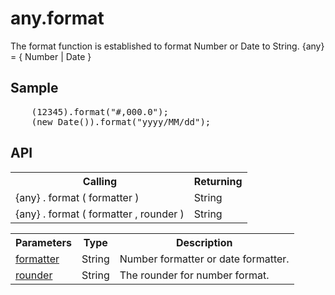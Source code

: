 <H1>any.format</H1>

The format function is established to format Number or Date to String.
{any} = { Number | Date }

<h2>Sample</h2>
<pre>
	(12345).format("#,000.0");
	(new Date()).format("yyyy/MM/dd");
</pre>

<h2>API</h2>

<table>
<tr><th>Calling</th><th>Returning</th></tr>
<tr><td>{any} . format ( formatter )</td><td>String</td></tr>
<tr><td>{any} . format ( formatter , rounder )</td><td>String</td></tr>
</table>

<table>
<tr><th>Parameters</th><th>Type</th><th>Description</th></tr>
<tr><td><a href="formatter&rounder.md">formatter</a></td><td>String</td><td>Number formatter or date formatter.</td></tr>
<tr><td><a href="formatter&rounder.md">rounder</a></td><td>String</td><td>The rounder for number format.</td></tr>
</table>

